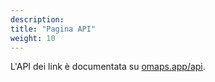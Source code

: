 ```yaml
---
description:
title: "Pagina API"
weight: 10
---
```


L'API dei link è documentata su [omaps.app/api](https://omaps.app/api).
